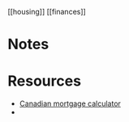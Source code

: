 [[housing]]
[[finances]]

# Notes

# Resources
- [Canadian mortgage calculator](https://www.ratehub.ca/mortgage-payment-calculator)
- 